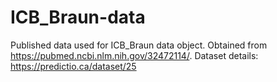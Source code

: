 # ICB_Braun-data

Published data used for ICB_Braun data object.
Obtained from https://pubmed.ncbi.nlm.nih.gov/32472114/.
Dataset details: https://predictio.ca/dataset/25
